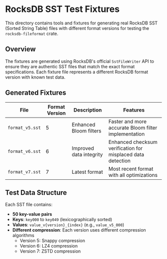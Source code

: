 # RocksDB SST Test Fixtures

This directory contains tools and fixtures for generating real RocksDB SST (Sorted String Table) files with different format versions for testing the `rocksdb-fileformat` crate.

## Overview

The fixtures are generated using RocksDB's official `SstFileWriter` API to ensure they are authentic SST files that match the exact format specifications. Each fixture file represents a different RocksDB format version with known test data.

## Generated Fixtures

| File | Format Version | Description | Features |
|------|----------------|-------------|-----------|
| `format_v5.sst` | 5 | Enhanced Bloom filters | Faster and more accurate Bloom filter implementation |
| `format_v6.sst` | 6 | Improved data integrity | Enhanced checksum verification for misplaced data detection |
| `format_v7.sst` | 7 | Latest format | Most recent format with all optimizations |

## Test Data Structure

Each SST file contains:
- **50 key-value pairs**
- **Keys**: `key000` to `key049` (lexicographically sorted)
- **Values**: `value_v{version}_{index}` (e.g., `value_v5_000`)
- **Different compression**: Each version uses different compression algorithms
  - Version 5: Snappy compression
  - Version 6: LZ4 compression
  - Version 7: ZSTD compression

